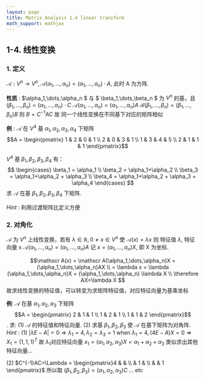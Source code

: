 ```yaml
---
layout: page
title: Matrix Analysis 1.4 linear transform
math_support: mathjax
---
```



## 1-4. 线性变换
### 1. 定义
$\mathscr A:V^n\to V^n, \mathscr A(\alpha_1,\dots,\alpha_n) = (\alpha_1,\dots,\alpha_n)\cdot A$, 此时 A 为方阵.

**性质** : $\alpha_1,\dots,\alpha_n $ 与 $ \beta_1,\dots,\beta_n $ 为 $V^n$ 的基，且 $(\beta_1,\dots,\beta_n) = (\alpha_1,\dots,\alpha_n)\cdot C$
$\mathscr A(\alpha_1,\dots,\alpha_n) = (\alpha_1,\dots,\alpha_n) A$
$\mathscr B(\beta_1,\dots,\beta_n) = (\beta_1,\dots,\beta_n) B$
则 $B = C^{-1}AC$
故 同一个线性变换在不同基下对应的矩阵相似

**例** : $\mathscr A$ 在 $V^4$ 基 $\alpha_1, \alpha_2, \alpha_3, \alpha_4$ 下矩阵
$$A = \begin{pmatrix}
1 & 2 & 0 & 1 \\
2 & 0 & 3 & 1 \\
1 & 3 & 4 & 5 \\
2 & 1 & 1 & 1
\end{pmatrix}$$

$V^4$ 基 $\beta_1, \beta_2, \beta_3, \beta_4$ 有：
$$
\begin{cases}
\beta_1 = \alpha_1 \\
\beta_2 = \alpha_1+\alpha_2 \\
\beta_3 = \alpha_1+\alpha_2 + \alpha_3 \\
\beta_4 = \alpha_1+\alpha_2 + \alpha_3 + \alpha_4 
\end{cases}
$$
求 $\mathscr A$ 在基 $\beta_1, \beta_2, \beta_3, \beta_4$ 下矩阵.

*Hint* : 利用过渡矩阵比定义方便

### 2. 对角化
$\mathscr A$ 为 $V^n$ 上线性变换，若有 $\lambda\in\mathbb R, 0\neq x\in V^n$ 使 $\mathscr A(x) = \lambda x$
则 特征值 $\lambda$, 特征向量 x
$\mathscr A(\alpha_1,\dots,\alpha_n) = (\alpha_1,\dots,\alpha_n)A$ 记 $x = (\alpha_1,\dots,\alpha_n)X$, 即 X 为坐标.

$$\mathscr A(x) = \mathscr A(\alpha_1,\dots,\alpha_n)X = (\alpha_1,\dots,\alpha_n)AX \\
= \lambda x = \lambda (\alpha_1,\dots,\alpha_n)X = (\alpha_1,\dots,\alpha_n) \lambda X \\
\therefore AX=\lambda X
$$
故求线性变换的特征值，可以转变为求矩阵特征值，对应特征向量为基乘坐标

**例**: $\mathscr A$ 在基 $\alpha_1, \alpha_2, \alpha_3$ 下矩阵 $$A = \begin{pmatrix}
2 & 1 & 1 \\
1 & 2 & 1 \\
1 & 1 & 2 
\end{pmatrix}$$.
求: (1) $\mathscr A$ 的特征值和特征向量. (2) 求基 $\beta_1, \beta_2, \beta_3$ 使 $\mathscr A$ 在基下矩阵为对角阵.
*Hint* : 
(1) $\vert \lambda E - A \vert = 0 \Rightarrow \lambda_1 = 4, \lambda_2=\lambda_3=1$
$\text{when } \lambda_1 = 4, (4E-A)X=0 \Rightarrow X_1=(1, 1, 1)^T$
故 $\lambda_1$对应特征向量 $x_1 = (\alpha_1, \alpha_2, \alpha_3)X = \alpha_1+ \alpha_2+ \alpha_3$
类似求出其他特征向量...

(2) $C^{-1}AC=\Lambda = \begin{pmatrix}4 & & \\ & 1 & \\ & & 1 \end{pmatrix}$
所以取 $(\beta_1, \beta_2, \beta_3) = (\alpha_1, \alpha_2, \alpha_3)C$ ... etc




